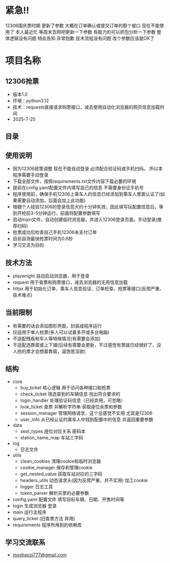 
# 紧急‼️
12306国庆票时期 更新了参数 大概在订单确认或提交订单的那个接口 现在不能使用了 
本人最近忙 等周末去网吧更新一下参数 
有能力的可以抓包分析一下参数 整体逻辑没有问题 
特此告知 非常抱歉
技术流程没有问题 改个参数应该就OK了


# 项目名称
## 12306抢票
- 版本1.0
- 环境：python3.12
- 技术：requests直接请求购票接口，减去使用自动化浏览器的网页信息加载时间
- 2025-7-25
## 目录
## 使用说明
- 因为12306政策调整 现在不能自动登录 必须配合验证码或手机扫码。 所以本程序需要手动登录
- 下载全部文件，按照requirements.txt文件内容下载必要的环境
- 提前在cinfig.yaml配置文件内填写自己的信息 不需要身份证手机号 
- 程序使用前，确保手机12306上乘车人的信息已经添加到乘车人里面认证了(如果需要自动添加，后面会加上此功能)
- 根据个人经验12306的登录信息大约十分钟失效，因此填写玩配置信息后，等到开抢前3-5分钟运行，前面将配置参数填写
- 启动main文件，自动创建临时浏览器，并进入12306登录页面。手动登录(推荐扫码)
- 抢票成功后检查自己手机12306未支付订单
- 目前自测最快抢票时间为0.6秒
- 学习交流为目的
## 技术方法
- playwright 自动启动浏览器，用于登录
- request 用于查票和购票接口，减去浏览器的无用信息加载
- httpx 用于初始化订单、乘车人信息验证、订单检查、抢票等接口(反爬严重、技术难点)
## 当前限制
- 有需要的话会添加图形界面，封装成程序运行
- 仅适用于单人抢票(多人可以试着多开或多台电脑)
- 不适配残疾和军人等特殊情况(有需要会添加)
- 不适配选靠窗或上下铺(后续有需要会更新，不过感觉有票就已经很好了，没人抢的票才会想着靠窗，温饱思淫欲)
## 结构
- core
  - buy_ticket 核心逻辑 用于访问各种接口和抢票
  - check_ticket 筛选查到的车辆信息 找出符合要求的
  - login_handler 处理验证码信息（已经弃用，可忽略）
  - look_ticket 查票 并解析字符串 获取座位余票和参数
  - session_manager 管理网络请求，这个总感觉不实用 尤其是12306
  - user_info 从已经认证的乘车人中找到配置中的信息 并返回重要参数
- data
  - seat_types 座位对应关系 密码本
  - station_name_map 车站三字码
- log
  - 日志文件
- utils
  - clean_cookies 清理cookie和临时浏览器
  - cookie_manager 保存和管理cookie
  - get_nested_value 获取车站对应的三字码
  - headers_utils 动态请求头(因为反爬严重，并不实用) 加工cookie
  - logger 日志工具
  - token_parser 解析买票的必要参数
- config.yaml 配置文件 填写目标车辆、日期、开售时间等
- login 生成浏览器 登录
- main 运行主程序
- query_ticket (旧查票方法 弃用)
- requirements 程序所用到的依赖库

## 学习交流联系
- moshaozi777@gmail.com

 
